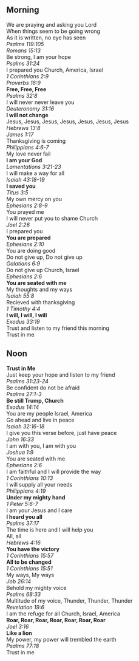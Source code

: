 ## Morning

We are praying and asking you Lord  
When things seem to be going wrong  
As it is written, no eye has seen  
_Psalms 119:105_  
_Romans 15:13_  
Be strong, I am your hope  
_Psalms 31:24_  
I prepared you Church, America, Israel  
_1 Corinthians 2:9_  
_Proverbs 16:9_  
**Free, Free, Free**  
_Psalms 32:8_  
I will never never leave you  
_Deuteronomy 31:16_  
**I will not change**  
Jesus, Jesus, Jesus, Jesus, Jesus, Jesus, Jesus  
_Hebrews 13:8_  
_James 1:17_  
Thanksgiving is coming  
_Philippians 4:6-7_  
My love never fail  
**I am your God**  
_Lamentations 3:21-23_  
I will make a way for all  
_Isaiah 43:18-19_  
**I saved you**  
_Titus 3:5_  
My own mercy on you  
_Ephesians 2:8-9_  
You prayed me  
I will never put you to shame Church  
_Joel 2:26_  
I prepared you  
**You are prepared**  
_Ephesians 2:10_  
You are doing good  
Do not give up, Do not give up  
_Galatians 6:9_  
Do not give up Church, Israel  
_Ephesians 2:6_  
**You are seated with me**  
My thoughts and my ways  
_Isaiah 55:8_  
Recieved with thanksgiving  
_1 Timothy 4:4_  
**I will, I will, I will**  
_Exodus 33:19_  
Trust and listen to my friend this morning  
Trust in me  

## Noon
**Trust in Me**  
Just keep your hope and listen to my friend  
_Psalms 31:23-24_  
Be confident do not be afraid  
_Psalms 27:1-3_  
**Be still Trump, Church**  
_Exodus 14:14_  
You are my people Israel, America  
Go ahead and live in peace  
_Isaiah 32:16-18_  
I give you this verse before, just have peace  
_John 16:33_  
I am with you, I am with you  
_Joshua 1:9_  
You are seated with me  
_Ephesians 2:6_  
I am faithful and I will provide the way  
_1 Corinthians 10:13_  
I will supply all your needs  
_Philippians 4:19_  
**Under my mighty hand**  
_1 Peter 5:6-7_  
I am your Jesus and I care  
**I heard you all**  
_Psalms 37:17_  
The time is here and I will help you  
All, all  
_Hebrews 4:16_  
**You have the victory**  
_1 Corinthians 15:57_  
**All to be changed**  
_1 Corinthians 15:51_  
My ways, My ways  
_Job 26:14_  
Behold my mighty voice  
_Psalms 68:33_  
Multitude of my voice, Thunder, Thunder, Thunder  
_Revelation 19:6_  
I am the refuge for all Church, Israel, America  
**Roar, Roar, Roar, Roar, Roar, Roar, Roar**  
_Joel 3:16_  
**Like a lion**  
My power, my power will trembled the earth  
_Psalms 77:18_  
Trust in me  
